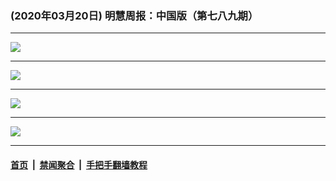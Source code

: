 ### (2020年03月20日) 明慧周报：中国版（第七八九期） 

---

<img src="http://qikan.minghui.org/mhqkpage/qikanimage/2020/03/19/mhzb_789_pdf-online1.png"/><hr/>
<img src="http://qikan.minghui.org/mhqkpage/qikanimage/2020/03/19/mhzb_789_pdf-online2.png"/><hr/>
<img src="http://qikan.minghui.org/mhqkpage/qikanimage/2020/03/19/mhzb_789_pdf-online3.png"/><hr/>
<img src="http://qikan.minghui.org/mhqkpage/qikanimage/2020/03/19/mhzb_789_pdf-online4.png"/><hr/>


#### [首页](../../../..) &nbsp;|&nbsp; [禁闻聚合](https://github.com/gfw-breaker/banned-news) &nbsp;|&nbsp; [手把手翻墙教程](https://github.com/gfw-breaker/guides) 